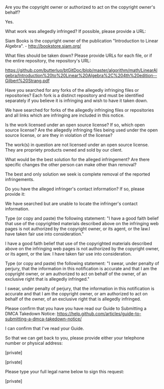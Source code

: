 Are you the copyright owner or authorized to act on the copyright owner's behalf?

Yes.

What work was allegedly infringed? If possible, please provide a URL: 

Siam Books is the copyright owner of the publication "Introduction to Linear Algebra". - http://bookstore.siam.org/

What files should be taken down? Please provide URLs for each file, or if the entire repository, the repository's URL: 

https://github.com/butterluo/btGitDoc/blob/master/algorithm/math/LinearAlgebra/Introduction%20to%20Linear%20Algebra%2C%204th%20edition--Gilbert%20Strang.pdf

Have you searched for any forks of the allegedly infringing files or repositories? Each fork is a distinct repository and must be identified separately if you believe it is infringing and wish to have it taken down. 

We have searched for forks of the allegedly infringing files or repositories and all links which are infringing are included in this notice.

Is the work licensed under an open source license? If so, which open source license? Are the allegedly infringing files being used under the open source license, or are they in violation of the license? 

The work(s) in question are not licensed under an open source license. They are propriety products owned and sold by our client.

What would be the best solution for the alleged infringement? Are there specific changes the other person can make other than removal? 

The best and only solution we seek is complete removal of the reported infringements.

Do you have the alleged infringer's contact information? If so, please provide it: 

We have searched but are unable to locate the infringer's contact information.

Type (or copy and paste) the following statement: "I have a good faith belief that use of the copyrighted materials described above on the infringing web pages is not authorized by the copyright owner, or its agent, or the law.I have taken fair use into consideration." 

I have a good faith belief that use of the copyrighted materials described above on the infringing web pages is not authorized by the copyright owner, or its agent, or the law. I have taken fair use into consideration.

Type (or copy and paste) the following statement: "I swear, under penalty of perjury, that the information in this notification is accurate and that I am the copyright owner, or am authorized to act on behalf of the owner, of an exclusive right that is allegedly infringed."

I swear, under penalty of perjury, that the information in this notification is accurate and that I am the copyright owner, or am authorized to act on behalf of the owner, of an exclusive right that is allegedly infringed.

Please confirm that you have you have read our Guide to Submitting a DMCA Takedown Notice: https://help.github.com/articles/guide-to-submitting-a-dmca-takedown-notice/ 

I can confirm that I've read your Guide.

So that we can get back to you, please provide either your telephone number or physical address: 

[private]

[private]

Please type your full legal name below to sign this request:

[private]
